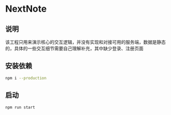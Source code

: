 # NextNote

## 说明

该工程只用来演示核心的交互逻辑，并没有实现和对接可用的服务端，数据是静态的，具体的一些交互细节需要自己理解补充，其中缺少登录、注册页面

## 安装依赖

```bash
npm i --production
```

## 启动

```bash
npm run start
```
